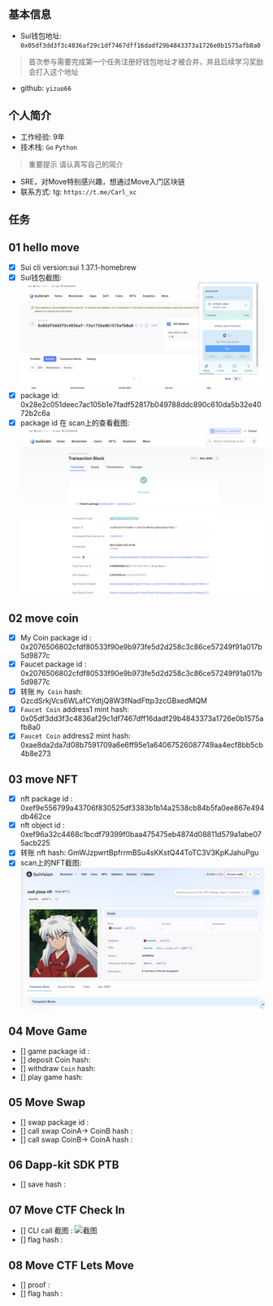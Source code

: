 ## 基本信息
- Sui钱包地址: `0x05df3dd3f3c4836af29c1df7467dff16dadf29b4843373a1726e0b1575afb8a0`
> 首次参与需要完成第一个任务注册好钱包地址才被合并，并且后续学习奖励会打入这个地址
- github: `yizuo66`

## 个人简介
- 工作经验: 9年
- 技术栈: `Go` `Python`
> 重要提示 请认真写自己的简介
- SRE，对Move特别感兴趣，想通过Move入门区块链
- 联系方式: tg: `https://t.me/Carl_xc` 

## 任务

##   01 hello move  
- [X] Sui cli version:sui 1.37.1-homebrew
- [X] Sui钱包截图: ![Sui钱包截图](./images/01.jpg)
- [X] package id: 0x28e2c051deec7ac105b1e7fadf52817b049788ddc890c610da5b32e4072b2c6a
- [X] package id 在 scan上的查看截图:![Scan截图](./images/02.jpg)

##   02 move coin
- [X] My Coin package id : 0x2076506802cfdf80533f90e9b973fe5d2d258c3c86ce57249f91a017b5d9877c
- [X] Faucet package id : 0x2076506802cfdf80533f90e9b973fe5d2d258c3c86ce57249f91a017b5d9877c
- [X] 转账 `My Coin` hash: GzcdSrkjVcs6WLafCYdtjQ8W3fNadFttp3zcGBxedMQM
- [X] `Faucet Coin` address1 mint hash: 0x05df3dd3f3c4836af29c1df7467dff16dadf29b4843373a1726e0b1575afb8a0
- [X] `Faucet Coin` address2 mint hash: 0xae8da2da7d08b7591709a6e6ff95e1a64067526087749aa4ecf8bb5cb4b8e273

##   03 move NFT
- [X] nft package id : 0xef9e556799a43706f830525df3383b1b14a2538cb84b5fa0ee867e494db462ce
- [X] nft object id : 0xef96a32c4468c1bcdf79399f0baa475475eb4874d08811d579a1abe075acb225
- [X] 转账 nft  hash: GmWJzpwrtBpfrrmBSu4sKKstQ44ToTC3V3KpKJahuPgu
- [X] scan上的NFT截图:![Scan截图](./images/task-3.jpg)

##   04 Move Game
- [] game package id :
- [] deposit Coin hash:
- [] withdraw `Coin` hash:
- [] play game hash:

##   05 Move Swap
- [] swap package id :
- [] call swap CoinA-> CoinB  hash :
- [] call swap CoinB-> CoinA  hash :

##   06 Dapp-kit SDK PTB
- [] save hash :

##   07 Move CTF Check In
- [] CLI call 截图 : ![截图](./images/你的图片地址)
- [] flag hash :

##   08 Move CTF Lets Move
- [] proof : 
- [] flag hash :
